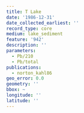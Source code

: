 ```yaml
---
title: T Lake
date: '1986-12-31'
date_collected_earliest: ''
record_type: core
medium: lake_sediment
feature: '942'
description: ''
parameters:
  - Pb/210
  - Pb/total
publications:
  - norton_kahl86
geo_error: 0.0
geometry: ''
bbox: ~
longitude: ''
latitude: ''
---
```

